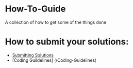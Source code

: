 # How-To-Guide

A collection of how to get some of the things done


# How to submit your solutions:

- [Submitting Solutions](/Submitting-Solutions)
- [Coding Guildelines] (/Coding-Guidelines)
